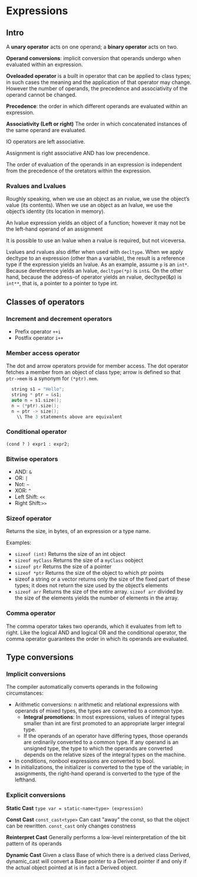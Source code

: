 
# Expressions

## Intro

A **unary operator** acts on one operand; a **binary operator** acts on two.

**Operand conversions**: implicit conversion that operands undergo when evaluated within an expression. 

**Oveloaded operator** is a built in operator that can be applied to class types; in such cases the meaning and the application of that operator may change. However the number of operands, the precedence and associativity of the operand cannot be changed.

**Precedence**: the order in which different operands are evaluated within an expression.

**Associativity (Left or right)** The order in which concatenated instances of the same operand are evaluated.

IO operators are left associative.

Assignment is right associative AND has low precendence.

The order of evaluation of the operands in an expression is independent from the precedence of the oretators within the expression.

### Rvalues and Lvalues

Roughly speaking, when we use an object as an rvalue, we use the object’s value (its contents). When we use an object as an
lvalue, we use the object’s identity (its location in memory).

An lvalue expression yields an object of a function; however it may not be the left-hand operand of an assignment
  
It is possible to use an lvalue when a rvalue is required, but not viceversa.

Lvalues and rvalues also differ when used with `decltype`. When we apply decltype to an expression (other than a variable), the result is a reference type if the expression yields an lvalue. As an example, assume `p` is an `int*`. Because dereference yields an lvalue, `decltype(*p)` is `int&`. On the other hand, because the address-of operator yields an rvalue, decltype(&p) is `int**`, that is, a pointer to a pointer to type int.

## Classes of operators

### Increment and decrement operators 

* Prefix operator `++i`
* Postfix operator `i++`

### Member access operator

The dot and arrow operators provide for member access. The dot operator fetches a member from an object of class type; arrow is
defined so that `ptr->mem` is a synonym for `(*ptr).mem`.

``` c++
  string s1 = "Hello";
  string * ptr = &s1;
  auto n = s1.size();
  n = (*ptr).size();
  n = ptr -> size();
    \\ The 3 statements above are equivalent
```

### Conditional operator

`(cond ? ) expr1 : expr2;`

### Bitwise operators

* AND:        `&`
* OR:         `|`
* Not:        `~`
* XOR:        `^`
* Left Shift: `<<`
* Right Shift:`>>`

### Sizeof operator

Returns the size, in bytes, of an expression or a type name.

Examples:
* `sizeof (int)`        Returns the size of an int object
* `sizeof myClass`      Returns the size of a `myClass` oobject
* `sizeof ptr`          Returns the size of a pointer
* `sizeof *ptr`         Returns the size of the object to which ptr points
* sizeof a string or a vector returns only the size of the fixed part of these types; it does not return the size used by the object’s elements
* `sizeof arr`          Returns the size of the entire array. `sizeof arr` divided by the size of the elements yields the number of elements in the array.

### Comma operator

The comma operator takes two operands, which it evaluates from left to right.
Like the logical AND and logical OR and the conditional operator, the comma
operator guarantees the order in which its operands are evaluated.

## Type conversions

### Implicit conversions

The compiler automatically converts operands in the following circumstances:
* Arithmetic conversions: n arithmetic and relational expressions with operands of mixed types, the
types are converted to a common type.
  * **Integral promotions**: In most expressions, values of integral types smaller than int are first promoted to an appropriate larger     integral type.
  * If the operands of an operator have differing types, those operands are ordinarily converted to a common type. If any operand is an unsigned type, the type to which the operands are converted depends on the relative sizes of the integral types on
    the machine.
* In conditions, nonbool expressions are converted to bool.
* In initializations, the initializer is converted to the type of the variable; in
  assignments, the right-hand operand is converted to the type of the lefthand.

### Explicit conversions

**Static Cast**
`type var = static-name<type> (expression)`

**Const Cast**
`const_cast<type>` 
Can cast "away" the const, so that the object can be rewritten. `const_cast` only changes constness

**Reinterpret Cast**
Generally performs a low-level reinterpretation of the bit pattern of its operands

**Dynamic Cast**
Given a class Base of which there is a derived class Derived, dynamic_cast will convert a Base pointer to a Derived pointer if and only if the actual object pointed at is in fact a Derived object.

